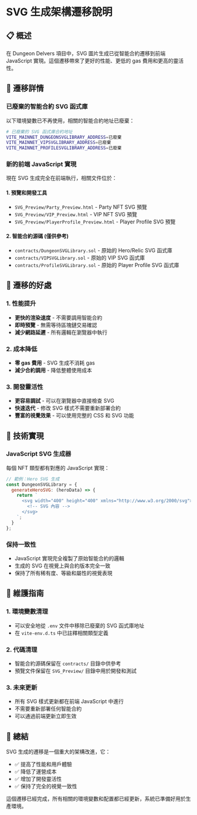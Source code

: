 # SVG 生成架構遷移說明

## 📋 概述

在 Dungeon Delvers 項目中，SVG 圖片生成已從智能合約遷移到前端 JavaScript 實現。這個遷移帶來了更好的性能、更低的 gas 費用和更高的靈活性。

## 🔄 遷移詳情

### 已廢棄的智能合約 SVG 函式庫

以下環境變數已不再使用，相關的智能合約地址已廢棄：

```bash
# 已廢棄的 SVG 函式庫合約地址
VITE_MAINNET_DUNGEONSVGLIBRARY_ADDRESS=已廢棄
VITE_MAINNET_VIPSVGLIBRARY_ADDRESS=已廢棄
VITE_MAINNET_PROFILESVGLIBRARY_ADDRESS=已廢棄
```

### 新的前端 JavaScript 實現

現在 SVG 生成完全在前端執行，相關文件位於：

#### 1. 預覽和開發工具
- `SVG_Preview/Party_Preview.html` - Party NFT SVG 預覽
- `SVG_Preview/VIP_Preview.html` - VIP NFT SVG 預覽
- `SVG_Preview/PlayerProfile_Preview.html` - Player Profile SVG 預覽

#### 2. 智能合約源碼 (僅供參考)
- `contracts/DungeonSVGLibrary.sol` - 原始的 Hero/Relic SVG 函式庫
- `contracts/VIPSVGLibrary.sol` - 原始的 VIP SVG 函式庫
- `contracts/ProfileSVGLibrary.sol` - 原始的 Player Profile SVG 函式庫

## 🚀 遷移的好處

### 1. 性能提升
- **更快的渲染速度** - 不需要調用智能合約
- **即時預覽** - 無需等待區塊鏈交易確認
- **減少網路延遲** - 所有邏輯在瀏覽器中執行

### 2. 成本降低
- **零 gas 費用** - SVG 生成不消耗 gas
- **減少合約調用** - 降低整體使用成本

### 3. 開發靈活性
- **更容易調試** - 可以在瀏覽器中直接檢查 SVG
- **快速迭代** - 修改 SVG 樣式不需要重新部署合約
- **豐富的視覺效果** - 可以使用完整的 CSS 和 SVG 功能

## 📝 技術實現

### JavaScript SVG 生成器
每個 NFT 類型都有對應的 JavaScript 實現：

```javascript
// 範例：Hero SVG 生成
const DungeonSVGLibrary = {
  generateHeroSVG: (heroData) => {
    return `
      <svg width="400" height="400" xmlns="http://www.w3.org/2000/svg">
        <!-- SVG 內容 -->
      </svg>
    `;
  }
};
```

### 保持一致性
- JavaScript 實現完全複製了原始智能合約的邏輯
- 生成的 SVG 在視覺上與合約版本完全一致
- 保持了所有稀有度、等級和屬性的視覺表現

## 🔧 維護指南

### 1. 環境變數清理
- 可以安全地從 `.env` 文件中移除已廢棄的 SVG 函式庫地址
- 在 `vite-env.d.ts` 中已註釋相關類型定義

### 2. 代碼清理
- 智能合約源碼保留在 `contracts/` 目錄中供參考
- 預覽文件保留在 `SVG_Preview/` 目錄中用於開發和測試

### 3. 未來更新
- 所有 SVG 樣式更新都在前端 JavaScript 中進行
- 不需要重新部署任何智能合約
- 可以通過前端更新立即生效

## 🎯 總結

SVG 生成的遷移是一個重大的架構改進，它：
- ✅ 提高了性能和用戶體驗
- ✅ 降低了運營成本
- ✅ 增加了開發靈活性
- ✅ 保持了完全的視覺一致性

這個遷移已經完成，所有相關的環境變數和配置都已經更新，系統已準備好用於生產環境。